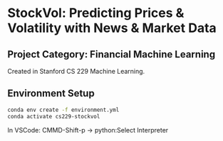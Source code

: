# StockVol: Predicting Prices & Volatility with News & Market Data

## Project Category: Financial Machine Learning

Created in Stanford CS 229 Machine Learning.

## Environment Setup

```bash
conda env create -f environment.yml
conda activate cs229-stockvol
```

In VSCode: CMMD-Shift-p -> python:Select Interpreter
